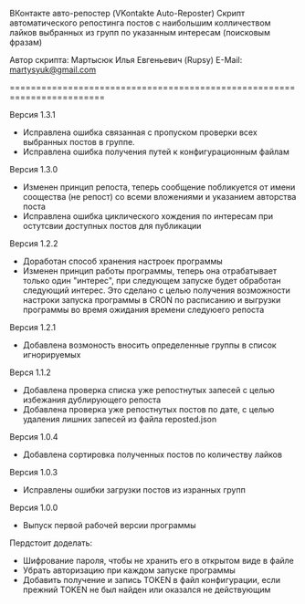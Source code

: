 ВКонтакте авто-репостер (VKontakte Auto-Reposter)
Скрипт  автоматического  репостинга  постов  с  наибольшим  колличеством
лайков выбранных из групп по указанным интересам (поисковым фразам)

Автор скрипта: Мартысюк Илья Евгеньевич (Rupsy)
E-Mail: martysyuk@gmail.com

========================================================================

Версия 1.3.1
- Исправлена ошибка связанная с пропуском проверки всех выбранных постов
в группе.
- Исправлена ошибка получения путей к конфигурационным файлам

Версия 1.3.0
- Изменен  принцип  репоста,  теперь  сообщение  побликуется   от  имени
соощества (не репост) со всеми вложениями и указанием авторства поста
- Исправлена ошибка циклического хождения  по  интересам  при  остутсвии
доступных постов для публикации

Версия 1.2.2
- Доработан способ хранения настроек программы
- Изменен принцип работы программы,  теперь она отрабатывает только один
"интерес",  при следующем запуске будет обработан следующий интерес. Это
сделано с целью получения возможности настроки запуска программы  в CRON
по расписанию  и  выгрузки программы во время ожидания времени следуюего
репоста

Версия 1.2.1
- Добавлена возмоность вносить определенные группы в список игнорируемых

Верся 1.1.2
- Добавлена проверка списка  уже  репостнутых запесей  с целью избежания
дублирующего репоста
- Добавлена проверка  уже  репостнутых  постов по дате, с целью удаления
лишних запесей из файла reposted.json

Версия 1.0.4
- Добавлена сортировка полученных постов по количеству лайков

Версия 1.0.3
- Исправлены ошибки загрузки постов из изранных групп

Версия 1.0.0
- Выпуск первой рабочей версии программы

Пердстоит доделать:
- Шифрование  пароля,  чтобы  не  хранить  его  в  открытом виде в файле
- Убрать авторизацию при каждом запуске программы
- Добавить  получение  и  запись TOKEN в файл конфигурации, если прежний
TOKEN не был найден или оказался не действующим
